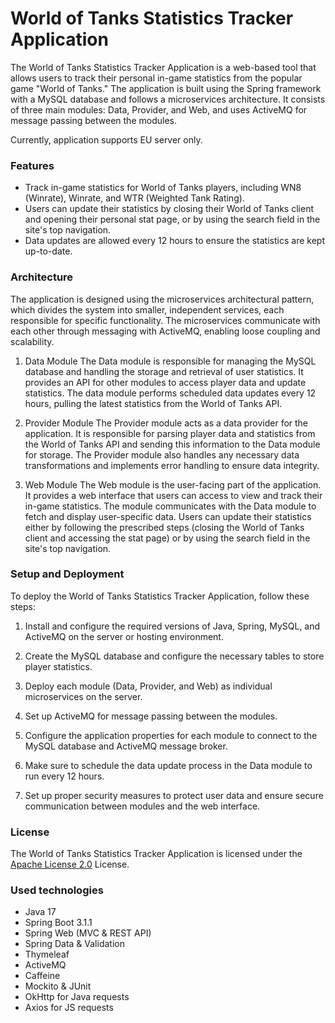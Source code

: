 # World of Tanks Statistics Tracker Application
The World of Tanks Statistics Tracker Application is a web-based tool that allows users to track their personal in-game statistics from the popular game "World of Tanks." The application is built using the Spring framework with a MySQL database and follows a microservices architecture. It consists of three main modules: Data, Provider, and Web, and uses ActiveMQ for message passing between the modules.
  
Currently, application supports EU server only.

### Features
- Track in-game statistics for World of Tanks players, including WN8 (Winrate), Winrate, and WTR (Weighted Tank Rating).
- Users can update their statistics by closing their World of Tanks client and opening their personal stat page, or by using the search field in the site's top navigation.
- Data updates are allowed every 12 hours to ensure the statistics are kept up-to-date.

### Architecture
The application is designed using the microservices architectural pattern, which divides the system into smaller, independent services, each responsible for specific functionality. The microservices communicate with each other through messaging with ActiveMQ, enabling loose coupling and scalability.

1. Data Module
The Data module is responsible for managing the MySQL database and handling the storage and retrieval of user statistics. It provides an API for other modules to access player data and update statistics. The data module performs scheduled data updates every 12 hours, pulling the latest statistics from the World of Tanks API.

2. Provider Module
The Provider module acts as a data provider for the application. It is responsible for parsing player data and statistics from the World of Tanks API and sending this information to the Data module for storage. The Provider module also handles any necessary data transformations and implements error handling to ensure data integrity.

3. Web Module
The Web module is the user-facing part of the application. It provides a web interface that users can access to view and track their in-game statistics. The module communicates with the Data module to fetch and display user-specific data. Users can update their statistics either by following the prescribed steps (closing the World of Tanks client and accessing the stat page) or by using the search field in the site's top navigation.

### Setup and Deployment
To deploy the World of Tanks Statistics Tracker Application, follow these steps:

1. Install and configure the required versions of Java, Spring, MySQL, and ActiveMQ on the server or hosting environment.

2. Create the MySQL database and configure the necessary tables to store player statistics.

3. Deploy each module (Data, Provider, and Web) as individual microservices on the server.

4. Set up ActiveMQ for message passing between the modules.

5. Configure the application properties for each module to connect to the MySQL database and ActiveMQ message broker.

6. Make sure to schedule the data update process in the Data module to run every 12 hours.

7. Set up proper security measures to protect user data and ensure secure communication between modules and the web interface.

### License
The World of Tanks Statistics Tracker Application is licensed under the [Apache License 2.0](LICENSE.MD) License.

### Used technologies
- Java 17
- Spring Boot 3.1.1
- Spring Web (MVC & REST API)
- Spring Data & Validation
- Thymeleaf
- ActiveMQ
- Caffeine
- Mockito & JUnit
- OkHttp for Java requests
- Axios for JS requests
